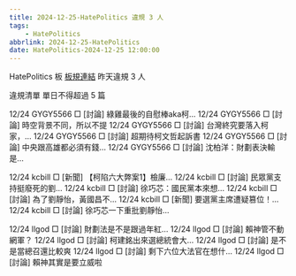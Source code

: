 ```yaml
---
title: 2024-12-25-HatePolitics 違規 3 人
tags:
    - HatePolitics
abbrlink: 2024-12-25-HatePolitics
date: HatePolitics-2024-12-25 12:00:00
---
```

HatePolitics 板 [板規連結](https://www.ptt.cc/bbs/HatePolitics/M.1617115262.A.D60.html)
昨天違規 3 人
<!-- more -->

違規清單
單日不得超過 5 篇

12/24 GYGY5566 □ [討論] 綠雞最後的自慰棒aka柯…
12/24 GYGY5566 □ [討論] 時空背景不同，所以不提
12/24 GYGY5566 □ [討論] 台灣終究要落入柯家，…
12/24 GYGY5566 □ [討論] 超期待柯文哲起訴書
12/24 GYGY5566 □ [討論] 中央跟高雄都必須有錢…
12/24 GYGY5566 □ [討論] 沈柏洋：財劃表決輸是…

12/24 kcbill □ [新聞] 【柯陷六大弊案1】檢廉…
12/24 kcbill □ [討論] 民眾黨支持挺廢死的劉…
12/24 kcbill □ [討論] 徐巧芯：國民黨本來想…
12/24 kcbill □ [討論] 為了劉靜怡，黃國昌不…
12/24 kcbill □ [新聞] 要選黨主席遭疑篡位！…
12/24 kcbill □ [討論] 徐巧芯一下重批劉靜怡…

12/24 llgod □ [討論] 財劃法是不是跟過年紅…
12/24 llgod □ [討論] 賴神管不動網軍？
12/24 llgod □ [討論] 柯建銘出來選總統會大…
12/24 llgod □ [討論] 是不是當總召還比較爽
12/24 llgod □ [討論] 剩下六位大法官在想什…
12/24 llgod □ [討論] 賴神其實是要立威啦